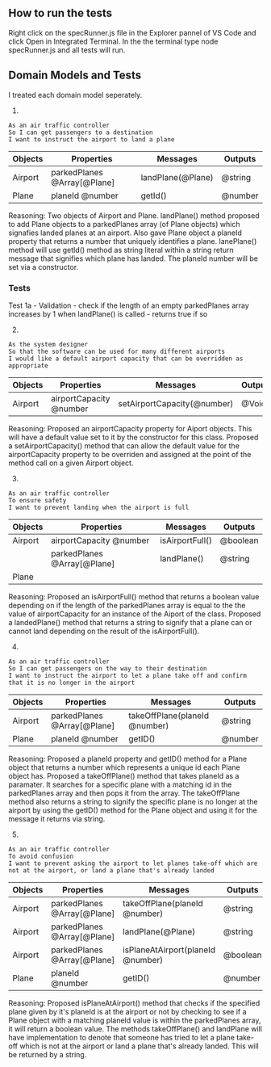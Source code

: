 ## How to run the tests

Right click on the specRunner.js file in the Explorer pannel of VS Code and click Open in Integrated Terminal. In the the terminal type node specRunner.js and all tests will run.


## Domain Models and Tests

I treated each domain model seperately.

1.

```
As an air traffic controller
So I can get passengers to a destination
I want to instruct the airport to land a plane
```

| Objects | Properties                  | Messages          | Outputs  |
| ------  | --------------------------  | --------          | ------   |
| Airport | parkedPlanes @Array[@Plane] | landPlane(@Plane) | @string  |
| Plane   | planeId @number             | getId()           | @number  |

Reasoning: Two objects of Airport and Plane. landPlane() method proposed to add Plane objects to a parkedPlanes array (of Plane objects)
which signafies landed planes at an airport. Also gave Plane object a planeId property that returns a number that uniquely identifies a plane. lanePlane() method will use getId() method as string literal within a string return message that signifies which plane has landed. The planeId number will be set via a constructor.

### Tests

Test 1a - Validation - check if the length of an empty parkedPlanes array increases by 1 when landPlane() is called - returns true if so

2.

```
As the system designer
So that the software can be used for many different airports
I would like a default airport capacity that can be overridden as appropriate
```

| Objects | Properties                 | Messages                    | Outputs|
| ------  | -------------------------- | --------                    | ------ |
| Airport | airportCapacity @number    | setAirportCapacity(@number) | @Void  |

Reasoning: Proposed an airportCapacity property for Aiport objects. This will have a default value set to it by the constructor for this class.
Proposed a setAirportCapacity() method that can allow the default value for the airportCapacity property to be overriden and assigned at the point of the method call on a given Airport object.

3.

```
As an air traffic controller
To ensure safety
I want to prevent landing when the airport is full
```

| Objects | Properties                  | Messages                    | Outputs   |
| ------  | --------------------------  | --------                    | ------    |
| Airport | airportCapacity @number     | isAirportFull()             | @boolean  |
|         | parkedPlanes @Array[@Plane] | landPlane()                 | @string   | 
| Plane   |                             |                             |           |


Reasoning: Proposed an isAirportFull() method that returns a boolean value depending on if the length of the parkedPlanes array is equal to
the the value of airportCapacity for an instance of the Aiport of the class. Proposed a landedPlane() method that returns a string to 
signify that a plane can or cannot land depending on the result of the isAirportFull().

4.

```
As an air traffic controller
So I can get passengers on the way to their destination
I want to instruct the airport to let a plane take off and confirm that it is no longer in the airport
```

| Objects | Properties                  | Messages                         | Outputs   |
| ------  | --------------------------  | --------                         | ------    |
| Airport | parkedPlanes @Array[@Plane] | takeOffPlane(planeId @number)    | @string   | 
| Plane   | planeId @number             | getID()                          | @number   |

Reasoning: Proposed a planeId property and getID() method for a Plane object that returns a number which represents a unique id each Plane object has. Proposed a takeOffPlane() method that takes planeId as a paramater. It searches for a specific plane with a matching id in the
parkedPlanes array and then pops it from the array. The takeOffPlane method also returns a string to signify the specific plane is no longer at
the airport by using the getID() method for the Plane object and using it for the message it returns via string. 

5.

```
As an air traffic controller
To avoid confusion
I want to prevent asking the airport to let planes take-off which are not at the airport, or land a plane that's already landed
```

| Objects | Properties                  | Messages                         | Outputs   |
| ------  | --------------------------  | --------                         | ------    |
| Airport | parkedPlanes @Array[@Plane] | takeOffPlane(planeId @number)    | @string   | 
| Airport | parkedPlanes @Array[@Plane] | landPlane(@Plane)                | @string   |
| Airport | parkedPlanes @Array[@Plane] | isPlaneAtAirport(planeId @number)| @boolean  |
| Plane   | planeId @number            | getID()                           | @number   |

Reasoning: Proposed isPlaneAtAirport() method that checks if the specified plane given by it's planeId is at the airport or not by checking to see if a Plane object with a matching planeId value is within the parkedPlanes array, it will return a boolean value. The methods takeOffPlane() and landPlane will have implementation to denote that someone has tried to let a plane take-off which is not at the airport or land a plane that's already landed. This will be returned by a string.